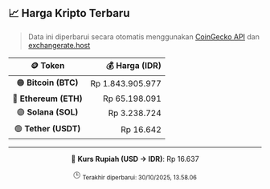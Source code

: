 

<!-- HARGA_KRIPTO -->
## 📈 Harga Kripto Terbaru

> Data ini diperbarui secara otomatis menggunakan [CoinGecko API](https://www.coingecko.com/) dan [exchangerate.host](https://exchangerate.host/)

<div align="center">

| 🪙 Token | 💰 Harga (IDR) |
|:------:|---------------:|
| 🟠 **Bitcoin (BTC)**   | Rp 1.843.905.977 |
| 🔵 **Ethereum (ETH)**  | Rp 65.198.091 |
| 🟣 **Solana (SOL)**    | Rp 3.238.724 |
| 🟢 **Tether (USDT)**   | Rp 16.642 |

---

💱 **Kurs Rupiah (USD → IDR)**: Rp 16.637

🕒 <sub>Terakhir diperbarui: 30/10/2025, 13.58.06</sub>

</div>
<!-- /HARGA_KRIPTO -->